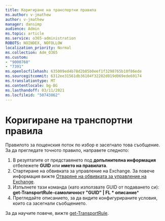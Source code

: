 ```yaml
---
title: Коригиране на транспортни правила
ms.author: v-jmathew
author: v-jmathew
manager: dansimp
audience: Admin
ms.topic: article
ms.service: o365-administration
ROBOTS: NOINDEX, NOFOLLOW
localization_priority: Normal
ms.collection: Adm_O365
ms.custom:
- "9000760"
- "7391"
ms.openlocfilehash: 635009ed4b78d2b05b0eef1f3298765b10f86ede
ms.sourcegitcommit: 6312ee31561db36104f32282d019d069ede69174
ms.translationtype: MT
ms.contentlocale: bg-BG
ms.lasthandoff: 03/11/2021
ms.locfileid: "50743862"
---
```

# <a name="fix-transport-rules"></a>Коригиране на транспортни правила

Правилото за пощенския поток по избор е засегнало това съобщение. За да прегледате точното правило, направете следното:

1. В резултатите от представянето под **допълнителна информация** отбележете **GUID** или **името на правилата**.
2. Стартиране на обвивката за управление на Exchange. За повече информация вижте [Отваряне на обвивката за управление на Exchange](https://go.microsoft.com/fwlink/?linkid=2101432).
3. Изпълнете тази команда (като използвате GUID от подаването си):  **get-TransportRule-самоличност "GUID" | FL * описание***
4. Прегледайте описанието, за да видите конфигурираните условия, които са засегнали съобщението.

За да научите повече, вижте [get-TransportRule](https://go.microsoft.com/fwlink/?linkid=2101523).
